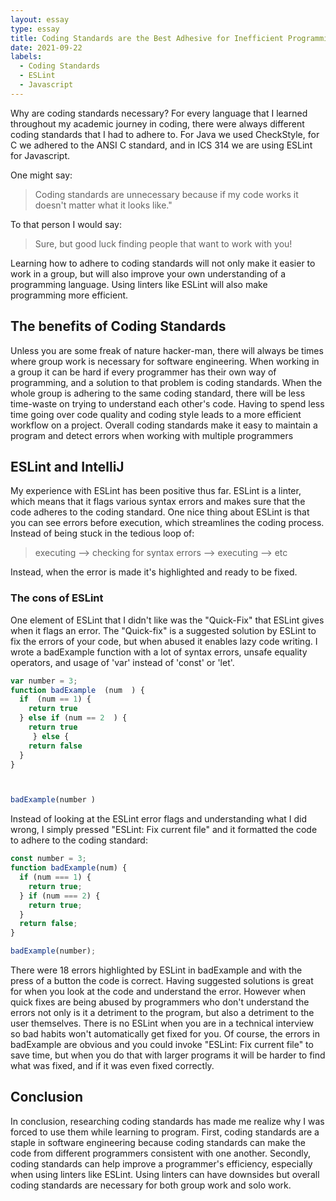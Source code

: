 ```yaml
---
layout: essay
type: essay
title: Coding Standards are the Best Adhesive for Inefficient Programming
date: 2021-09-22
labels:
  - Coding Standards
  - ESLint 
  - Javascript
---
```


Why are coding standards necessary? For every language that I learned throughout my academic journey in coding, there were always different coding standards that I had to adhere to. For Java we used CheckStyle, for C we adhered to the ANSI C standard, and in ICS 314 we are using ESLint for Javascript. 

One might say: 

> Coding standards are unnecessary because if my code works it doesn't matter what it looks like."

To that person I would say: 

> Sure, but good luck finding people that want to work with you!

Learning how to adhere to coding standards will not only make it easier to work in a group, but will also improve your own understanding of a programming language. Using linters like ESLint will also make programming more efficient.


## The benefits of Coding Standards

Unless you are some freak of nature hacker-man, there will always be times where group work is necessary for software engineering. When working in a group it can be hard if every programmer has their own way of programming, and a solution to that problem is coding standards. When the whole group is adhering to the same coding standard, there will be less time-waste on trying to understand each other's code. Having to spend less time going over code quality and coding style leads to a more efficient workflow on a project. Overall coding standards make it easy to maintain a program and detect errors when working with multiple programmers


## ESLint and IntelliJ

My experience with ESLint has been positive thus far. ESLint is a linter, which means that it flags various syntax errors and makes sure that the code adheres to the coding standard. One nice thing about ESLint is that you can see errors before execution, which streamlines the coding process. Instead of being stuck in the tedious loop of: 

> executing --> checking for syntax errors --> executing --> etc

Instead, when the error is made it's highlighted and ready to be fixed. 

### The cons of ESLint

One element of ESLint that I didn't like was the "Quick-Fix" that ESLint gives when it flags an error. The "Quick-fix" is a suggested solution by ESLint to fix the errors of your code, but when abused it enables lazy code writing. I wrote a badExample function with a lot of syntax errors, unsafe equality operators, and usage of 'var' instead of 'const' or 'let'.


```javascript
var number = 3;
function badExample  (num  ) {
  if  (num == 1) {
    return true
  } else if (num == 2  ) {
    return true
     } else {
    return false
  }
}



badExample(number )
```

Instead of looking at the ESLint error flags and understanding what I did wrong, I simply pressed "ESLint: Fix current file" and it formatted the code to adhere to the coding standard: 

```javascript
const number = 3;
function badExample(num) {
  if (num === 1) {
    return true;
  } if (num === 2) {
    return true;
  }
  return false;
}

badExample(number);
```

There were 18 errors highlighted by ESLint in badExample and with the press of a button the code is correct. Having suggested solutions is great for when you look at the code and understand the error. However when quick fixes are being abused by programmers who don't understand the errors not only is it a detriment to the program, but also a detriment to the user themselves. There is no ESLint when you are in a technical interview so bad habits won't automatically get fixed for you. Of course, the errors in badExample are obvious and you could invoke "ESLint: Fix current file" to save time, but when you do that with larger programs it will be harder to find what was fixed, and if it was even fixed correctly.

## Conclusion 

In conclusion, researching coding standards has made me realize why I was forced to use them while learning to program. First, coding standards are a staple in software engineering because coding standards can make the code from different programmers consistent with one another. Secondly, coding standards can help improve a programmer's efficiency, especially when using linters like ESLint. Using linters can have downsides but overall coding standards are necessary for both group work and solo work.
